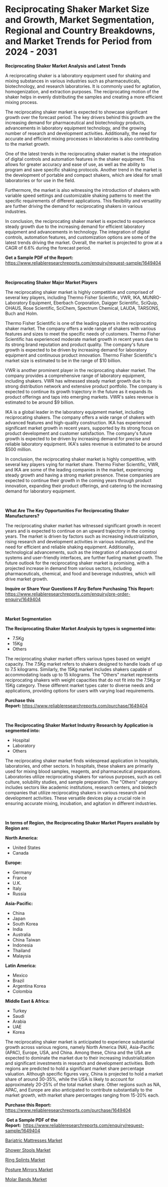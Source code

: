 <p><h1>Reciprocating Shaker Market Size and Growth, Market Segmentation, Regional and Country Breakdowns, and Market Trends for Period from 2024 -  2031</h1></p><p><strong>Reciprocating Shaker Market Analysis and Latest Trends</strong></p>
<p><p>A reciprocating shaker is a laboratory equipment used for shaking and mixing substances in various industries such as pharmaceuticals, biotechnology, and research laboratories. It is commonly used for agitation, homogenization, and extraction purposes. The reciprocating motion of the shaker helps in evenly distributing the samples and creating a more efficient mixing process.</p><p>The reciprocating shaker market is expected to showcase significant growth over the forecast period. The key drivers behind this growth are the increasing demand for pharmaceutical and biotechnology products, advancements in laboratory equipment technology, and the growing number of research and development activities. Additionally, the need for accurate and efficient mixing processes in laboratories is also contributing to the market growth.</p><p>One of the latest trends in the reciprocating shaker market is the integration of digital controls and automation features in the shaker equipment. This allows for greater accuracy and ease of use, as well as the ability to program and save specific shaking protocols. Another trend in the market is the development of portable and compact shakers, which are ideal for small laboratories or for use in the field.</p><p>Furthermore, the market is also witnessing the introduction of shakers with variable speed settings and customizable shaking patterns to meet the specific requirements of different applications. This flexibility and versatility are further driving the demand for reciprocating shakers in various industries.</p><p>In conclusion, the reciprocating shaker market is expected to experience steady growth due to the increasing demand for efficient laboratory equipment and advancements in technology. The integration of digital controls, automation features, and customization options are some of the latest trends driving the market. Overall, the market is projected to grow at a CAGR of 6.6% during the forecast period.</p></p>
<p><strong>Get a Sample PDF of the Report:&nbsp;</strong> <a href="https://www.reliableresearchreports.com/enquiry/request-sample/1649404">https://www.reliableresearchreports.com/enquiry/request-sample/1649404</a></p>
<p>&nbsp;</p>
<p><strong>Reciprocating Shaker Major Market Players</strong></p>
<p><p>The reciprocating shaker market is highly competitive and comprised of several key players, including Thermo Fisher Scientific, VWR, IKA, MUNRO- Laboratory Equipment, Eberbach Corporation, Daigger Scientific, SciQuip, OHAUS, Rose Scientific, SciChem, Spectrum Chemical, LAUDA, TARSONS, Buch and Holm.</p><p>Thermo Fisher Scientific is one of the leading players in the reciprocating shaker market. The company offers a wide range of shakers with various features and sizes to meet the specific needs of customers. Thermo Fisher Scientific has experienced moderate market growth in recent years due to its strong brand reputation and product quality. The company's future growth is expected to be driven by increasing demand for laboratory equipment and continuous product innovation. Thermo Fisher Scientific's market size is estimated to be in the range of $10 billion.</p><p>VWR is another prominent player in the reciprocating shaker market. The company provides a comprehensive range of laboratory equipment, including shakers. VWR has witnessed steady market growth due to its strong distribution network and extensive product portfolio. The company is expected to continue its growth trajectory in the future as it expands its product offerings and taps into emerging markets. VWR's sales revenue is estimated to be around $9 billion.</p><p>IKA is a global leader in the laboratory equipment market, including reciprocating shakers. The company offers a wide range of shakers with advanced features and high-quality construction. IKA has experienced significant market growth in recent years, supported by its strong focus on product development and customer satisfaction. The company's future growth is expected to be driven by increasing demand for precise and reliable laboratory equipment. IKA's sales revenue is estimated to be around $500 million.</p><p>In conclusion, the reciprocating shaker market is highly competitive, with several key players vying for market share. Thermo Fisher Scientific, VWR, and IKA are some of the leading companies in the market, experiencing steady growth and having a strong market presence. These companies are expected to continue their growth in the coming years through product innovation, expanding their product offerings, and catering to the increasing demand for laboratory equipment.</p></p>
<p>&nbsp;</p>
<p><strong>What Are The Key Opportunities For Reciprocating Shaker Manufacturers?</strong></p>
<p><p>The reciprocating shaker market has witnessed significant growth in recent years and is expected to continue on an upward trajectory in the coming years. The market is driven by factors such as increasing industrialization, rising research and development activities in various industries, and the need for efficient and reliable shaking equipment. Additionally, technological advancements, such as the integration of advanced control systems and user-friendly interfaces, are further fueling market growth. The future outlook for the reciprocating shaker market is promising, with a projected increase in demand from various sectors, including pharmaceuticals, chemical, and food and beverage industries, which will drive market growth.</p></p>
<p><strong>Inquire or Share Your Questions If Any Before Purchasing This Report:</strong> <a href="https://www.reliableresearchreports.com/enquiry/pre-order-enquiry/1649404">https://www.reliableresearchreports.com/enquiry/pre-order-enquiry/1649404</a></p>
<p>&nbsp;</p>
<p><strong>Market Segmentation</strong></p>
<p><strong>The Reciprocating Shaker Market Analysis by types is segmented into:</strong></p>
<p><ul><li>7.5Kg</li><li>15Kg</li><li>Others</li></ul></p>
<p><p>The reciprocating shaker market offers various types based on weight capacity. The 7.5Kg market refers to shakers designed to handle loads of up to 7.5 kilograms. Similarly, the 15Kg market includes shakers capable of accommodating loads up to 15 kilograms. The "Others" market represents reciprocating shakers with weight capacities that do not fit into the 7.5Kg or 15Kg category. These different market types cater to diverse needs and applications, providing options for users with varying load requirements.</p></p>
<p><strong>Purchase this Report:&nbsp;</strong><a href="https://www.reliableresearchreports.com/purchase/1649404">https://www.reliableresearchreports.com/purchase/1649404</a></p>
<p>&nbsp;</p>
<p><strong>The Reciprocating Shaker Market Industry Research by Application is segmented into:</strong></p>
<p><ul><li>Hospital</li><li>Laboratory</li><li>Others</li></ul></p>
<p><p>The reciprocating shaker market finds widespread application in hospitals, laboratories, and other sectors. In hospitals, these shakers are primarily used for mixing blood samples, reagents, and pharmaceutical preparations. Laboratories utilize reciprocating shakers for various purposes, such as cell culture, solubility studies, and sample preparation. The "Others" category includes sectors like academic institutions, research centers, and biotech companies that utilize reciprocating shakers in various research and development activities. These versatile devices play a crucial role in ensuring accurate mixing, incubation, and agitation in different industries.</p></p>
<p>&nbsp;</p>
<p><strong>In terms of Region, the Reciprocating Shaker Market Players available by Region are:</strong></p>
<p>
    <p> <strong> North America: </strong>
        <ul>
            <li>United States</li>
            <li>Canada</li>
        </ul>
        </p> 
    <p> <strong> Europe: </strong>
        <ul>
            <li>Germany</li>
            <li>France</li>
            <li>U.K.</li>
            <li>Italy</li>
            <li>Russia</li>
        </ul>
        </p> 
    <p> <strong> Asia-Pacific: </strong>
        <ul>
            <li>China</li>
            <li>Japan</li>
            <li>South Korea</li>
            <li>India</li>
            <li>Australia</li>
            <li>China Taiwan</li>
            <li>Indonesia</li>
            <li>Thailand</li>
            <li>Malaysia</li>
        </ul>
        </p> 
    <p> <strong> Latin America: </strong>
        <ul>
            <li>Mexico</li>
            <li>Brazil</li>
            <li>Argentina Korea</li>
            <li>Colombia</li>
        </ul>
        </p> 
    <p> <strong> Middle East & Africa: </strong>
        <ul>
            <li>Turkey</li>
            <li>Saudi</li>
            <li>Arabia</li>
            <li>UAE</li>
            <li>Korea</li>
        </ul>
    </p>
    </p>
<p><p>The reciprocating shaker market is anticipated to experience substantial growth across various regions, namely North America (NA), Asia-Pacific (APAC), Europe, USA, and China. Among these, China and the USA are expected to dominate the market due to their increasing industrialization and significant investments in research and development activities. Both regions are predicted to hold a significant market share percentage valuation. Although specific figures vary, China is projected to hold a market share of around 30-35%, while the USA is likely to account for approximately 20-25% of the total market share. Other regions such as NA, APAC, and Europe are also anticipated to contribute substantially to the market growth, with market share percentages ranging from 15-20% each.</p></p>
<p><strong>Purchase this Report: </strong><a href="https://www.reliableresearchreports.com/purchase/1649404">https://www.reliableresearchreports.com/purchase/1649404</a></p>
<p>&nbsp;<strong>Get a Sample PDF of the Report:&nbsp;&nbsp;</strong><a href="https://www.reliableresearchreports.com/enquiry/request-sample/1649404">https://www.reliableresearchreports.com/enquiry/request-sample/1649404</a></p>
<p><strong></strong></p>
<p><p><a href="https://github.com/rahu1503/Market-Research-Report-List-2/blob/main/bariatric-mattresses-market.md">Bariatric Mattresses Market</a></p><p><a href="https://github.com/rahu1501/Market-Research-Report-List-2/blob/main/shower-stools-market.md">Shower Stools Market</a></p><p><a href="https://github.com/rahu1505/Market-Research-Report-List-2/blob/main/ring-splints-market.md">Ring Splints Market</a></p><p><a href="https://github.com/gshchiplitsov/Market-Research-Report-List-2/blob/main/posture-mirrors-market.md">Posture Mirrors Market</a></p><p><a href="https://github.com/rahu1502/Market-Research-Report-List-2/blob/main/molar-bands-market.md">Molar Bands Market</a></p></p>